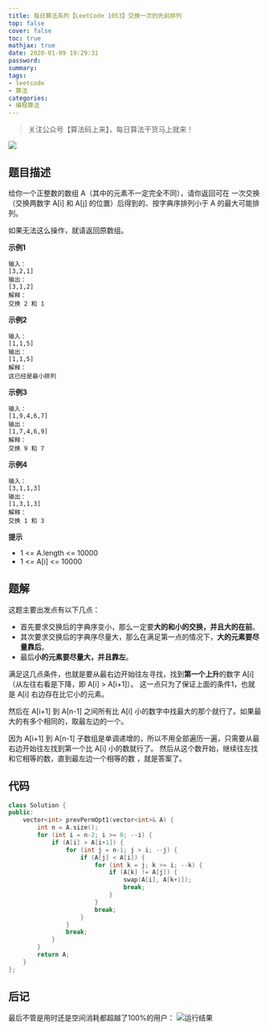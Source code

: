 ```yaml
---
title: 每日算法系列【LeetCode 1053】交换一次的先前排列
top: false
cover: false
toc: true
mathjax: true
date: 2020-01-09 19:29:31
password:
summary:
tags:
- leetcode
- 算法
categories:
- 编程算法
---
```


> 关注公众号【算法码上来】，每日算法干货马上就来！

![](https://godweiyang.com/medias/contact.jpg)

## 题目描述
给你一个正整数的数组 A（其中的元素不一定完全不同），请你返回可在 一次交换（交换两数字 A[i] 和 A[j] 的位置）后得到的、按字典序排列小于 A 的最大可能排列。

如果无法这么操作，就请返回原数组。


**示例1**
```text
输入：
[3,2,1]
输出：
[3,1,2]
解释：
交换 2 和 1
```

**示例2**
```text
输入：
[1,1,5]
输出：
[1,1,5]
解释： 
这已经是最小排列
```

**示例3**
```text
输入：
[1,9,4,6,7]
输出：
[1,7,4,6,9]
解释：
交换 9 和 7
```
**示例4**
```text
输入：
[3,1,1,3]
输出：
[1,3,1,3]
解释：
交换 1 和 3
```

**提示**

* 1 <= A.length <= 10000
* 1 <= A[i] <= 10000

## 题解
这题主要出发点有以下几点：
* 首先要求交换后的字典序变小，那么一定要**大的和小的交换，并且大的在前**。
* 其次要求交换后的字典序尽量大，那么在满足第一点的情况下，**大的元素要尽量靠后**。
* 最后**小的元素要尽量大，并且靠左**。

满足这几点条件，也就是要从最右边开始往左寻找，找到**第一个上升**的数字 A[i]（从左往右看是下降，即 A[i] > A[i+1]）。
这一点只为了保证上面的条件1，也就是 A[i] 右边存在比它小的元素。

然后在 A[i+1] 到 A[n-1] 之间所有比 A[i] 小的数字中找最大的那个就行了。如果最大的有多个相同的，取最左边的一个。

因为 A[i+1] 到 A[n-1] 子数组是单调递增的，所以不用全部遍历一遍，只需要从最右边开始往左找到第一个比 A[i] 小的数就行了。
然后从这个数开始，继续往左找和它相等的数，直到最左边一个相等的数 ，就是答案了。


## 代码
```cpp
class Solution {
public:
    vector<int> prevPermOpt1(vector<int>& A) {
        int n = A.size();
        for (int i = n-2; i >= 0; --i) {
            if (A[i] > A[i+1]) {
                for (int j = n-1; j > i; --j) {
                    if (A[j] < A[i]) {
                        for (int k = j; k >= i; --k) {
                            if (A[k] != A[j]) {
                                swap(A[i], A[k+1]);
                                break;
                            }
                        }
                        break;
                    }
                }
                break;
            }
        }
        return A;
    }
};
```

## 后记
最后不管是用时还是空间消耗都超越了100%的用户：
![运行结果](1.png)